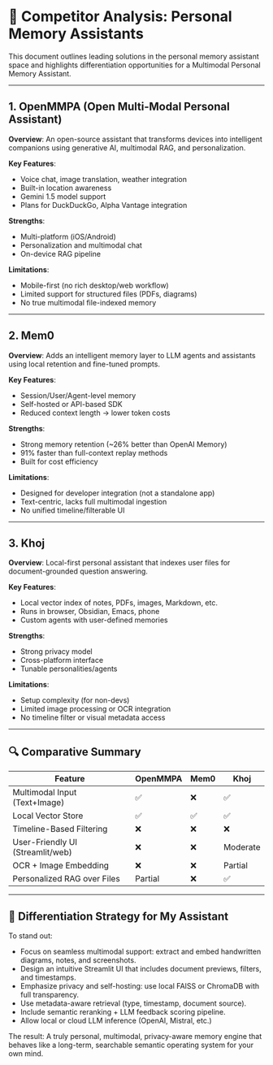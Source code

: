 # 🧠 Competitor Analysis: Personal Memory Assistants

This document outlines leading solutions in the personal memory assistant space and highlights differentiation opportunities for a Multimodal Personal Memory Assistant.

---

## 1. OpenMMPA (Open Multi-Modal Personal Assistant)
**Overview**: An open-source assistant that transforms devices into intelligent companions using generative AI, multimodal RAG, and personalization.

**Key Features**:
- Voice chat, image translation, weather integration
- Built-in location awareness
- Gemini 1.5 model support
- Plans for DuckDuckGo, Alpha Vantage integration

**Strengths**:
- Multi-platform (iOS/Android)
- Personalization and multimodal chat
- On-device RAG pipeline

**Limitations**:
- Mobile-first (no rich desktop/web workflow)
- Limited support for structured files (PDFs, diagrams)
- No true multimodal file-indexed memory

---

## 2. Mem0
**Overview**: Adds an intelligent memory layer to LLM agents and assistants using local retention and fine-tuned prompts.

**Key Features**:
- Session/User/Agent-level memory
- Self-hosted or API-based SDK
- Reduced context length → lower token costs

**Strengths**:
- Strong memory retention (~26% better than OpenAI Memory)
- 91% faster than full-context replay methods
- Built for cost efficiency

**Limitations**:
- Designed for developer integration (not a standalone app)
- Text-centric, lacks full multimodal ingestion
- No unified timeline/filterable UI

---

## 3. Khoj
**Overview**: Local-first personal assistant that indexes user files for document-grounded question answering.

**Key Features**:
- Local vector index of notes, PDFs, images, Markdown, etc.
- Runs in browser, Obsidian, Emacs, phone
- Custom agents with user-defined memories

**Strengths**:
- Strong privacy model
- Cross-platform interface
- Tunable personalities/agents

**Limitations**:
- Setup complexity (for non-devs)
- Limited image processing or OCR integration
- No timeline filter or visual metadata access

---

## 🔍 Comparative Summary

| Feature                          | OpenMMPA | Mem0   | Khoj   |
|----------------------------------|----------|--------|--------|
| Multimodal Input (Text+Image)    | ✅       | ❌     | ✅     |
| Local Vector Store               | ✅       | ✅     | ✅     |
| Timeline-Based Filtering         | ❌       | ❌     | ❌     |
| User-Friendly UI (Streamlit/web) | ❌       | ❌     | Moderate |
| OCR + Image Embedding            | ❌       | ❌     | Partial |
| Personalized RAG over Files      | Partial  | ❌     | ✅     |

---

## 🧩 Differentiation Strategy for My Assistant

To stand out:
- Focus on seamless multimodal support: extract and embed handwritten diagrams, notes, and screenshots.
- Design an intuitive Streamlit UI that includes document previews, filters, and timestamps.
- Emphasize privacy and self-hosting: use local FAISS or ChromaDB with full transparency.
- Use metadata-aware retrieval (type, timestamp, document source).
- Include semantic reranking + LLM feedback scoring pipeline.
- Allow local or cloud LLM inference (OpenAI, Mistral, etc.)

The result: A truly personal, multimodal, privacy-aware memory engine that behaves like a long-term, searchable semantic operating system for your own mind.
